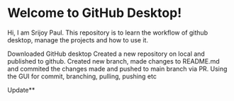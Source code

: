 # Welcome to GitHub Desktop!

Hi, I am Srijoy Paul.
This repository is to learn the workflow of github desktop, manage the projects and how to use it.

Downloaded GitHub desktop
Created a new repository on local and published to github.
Created new branch, made changes to README.md and commited the changes made and pushed to main branch via PR.
Using the GUI for commit, branching, pulling, pushing etc


Update**
